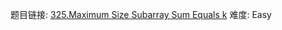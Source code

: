 题目链接: [325.Maximum Size Subarray Sum Equals k][1]
难度: Easy

[1]: https://leetcode.com/problems/maximum-size-subarray-sum-equals-k/